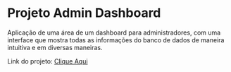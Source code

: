 # Projeto Admin Dashboard

Aplicação de uma área de um dashboard para administradores, com uma interface que mostra todas as informações do banco de dados de maneira intuitiva e em diversas maneiras.

Link do projeto: [Clique Aqui](http://guilhermellau.github.io/admin-dashboard/)
